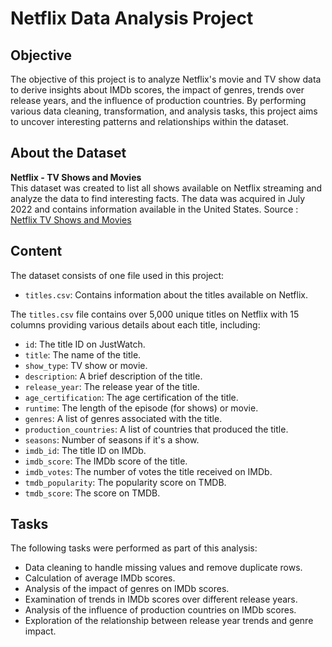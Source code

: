 # Netflix Data Analysis Project

## Objective
The objective of this project is to analyze Netflix's movie and TV show data to derive insights about IMDb scores, the impact of genres, trends over release years, and the influence of production countries. By performing various data cleaning, transformation, and analysis tasks, this project aims to uncover interesting patterns and relationships within the dataset.

## About the Dataset
**Netflix - TV Shows and Movies**  
This dataset was created to list all shows available on Netflix streaming and analyze the data to find interesting facts. The data was acquired in July 2022 and contains information available in the United States.
Source : [Netflix TV Shows and Movies](https://www.kaggle.com/datasets/victorsoeiro/netflix-tv-shows-and-movies?select=titles.csv)

## Content
The dataset consists of one file used in this project:

- `titles.csv`: Contains information about the titles available on Netflix.

The `titles.csv` file contains over 5,000 unique titles on Netflix with 15 columns providing various details about each title, including:

- `id`: The title ID on JustWatch.
- `title`: The name of the title.
- `show_type`: TV show or movie.
- `description`: A brief description of the title.
- `release_year`: The release year of the title.
- `age_certification`: The age certification of the title.
- `runtime`: The length of the episode (for shows) or movie.
- `genres`: A list of genres associated with the title.
- `production_countries`: A list of countries that produced the title.
- `seasons`: Number of seasons if it's a show.
- `imdb_id`: The title ID on IMDb.
- `imdb_score`: The IMDb score of the title.
- `imdb_votes`: The number of votes the title received on IMDb.
- `tmdb_popularity`: The popularity score on TMDB.
- `tmdb_score`: The score on TMDB.

## Tasks
The following tasks were performed as part of this analysis:

- Data cleaning to handle missing values and remove duplicate rows.
- Calculation of average IMDb scores.
- Analysis of the impact of genres on IMDb scores.
- Examination of trends in IMDb scores over different release years.
- Analysis of the influence of production countries on IMDb scores.
- Exploration of the relationship between release year trends and genre impact.


